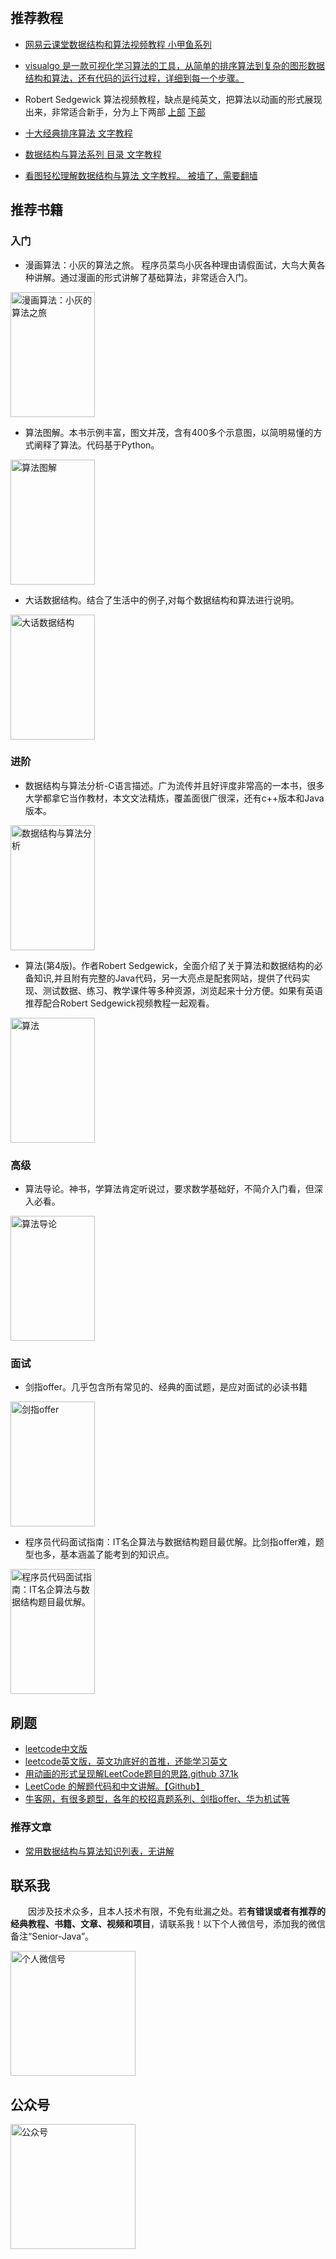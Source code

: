 &nbsp;&nbsp;
## 推荐教程

- [网易云课堂数据结构和算法视频教程 小甲鱼系列](https://study.163.com/course/introduction.htm?courseId=468002&_trace_c_p_k2_=be1bfa4e3fb5408db9be27f051436ff2#/courseMain)

- [visualgo 是一款可视化学习算法的工具，从简单的排序算法到复杂的图形数据结构和算法，还有代码的运行过程，详细到每一个步骤。](https://visualgo.net/zh)

- Robert Sedgewick 算法视频教程，缺点是纯英文，把算法以动画的形式展现出来，非常适合新手，分为上下两部
  [上部](https://www.coursera.org/learn/algorithms-part1)
  [下部](https://www.coursera.org/learn/algorithms-part2)
- [十大经典排序算法 文字教程](https://github.com/hustcc/JS-Sorting-Algorithm)
- [数据结构与算法系列 目录 文字教程](https://www.cnblogs.com/skywang12345/p/3603935.html)
- [看图轻松理解数据结构与算法 文字教程。 被墙了，需要翻墙](http://cmsblogs.com/?p=4675)

## 推荐书籍

### 入门

- 漫画算法：小灰的算法之旅。 程序员菜鸟小灰各种理由请假面试，大鸟大黄各种讲解。通过漫画的形式讲解了基础算法，非常适合入门。

<img src="http://coderzcr.gitee.io/sensor-java-picture/pictures/s32299271.jpg" alt="漫画算法：小灰的算法之旅"  width="135" height="200">


- 算法图解。本书示例丰富，图文并茂，含有400多个示意图，以简明易懂的方式阐释了算法。代码基于Python。

<img src="http://coderzcr.gitee.io/sensor-java-picture/pictures/s29358625.jpg" alt="算法图解"  width="135" height="200">


- 大话数据结构。结合了生活中的例子,对每个数据结构和算法进行说明。

<img src="http://coderzcr.gitee.io/sensor-java-picture/pictures/s6382631.jpg" alt="大话数据结构"  width="135" height="200">

### 进阶 

- 数据结构与算法分析-C语言描述。广为流传并且好评度非常高的一本书，很多大学都拿它当作教材，本文文法精炼，覆盖面很广很深，还有c++版本和Java版本。

<img src="http://coderzcr.gitee.io/sensor-java-picture/pictures/s28015501.jpg" alt="数据结构与算法分析"  width="135" height="200">

- 算法(第4版)。作者Robert Sedgewick，全面介绍了关于算法和数据结构的必备知识,并且附有完整的Java代码，另一大亮点是配套网站，提供了代码实现、测试数据、练习、教学课件等多种资源，浏览起来十分方便。如果有英语推荐配合Robert Sedgewick视频教程一起观看。

<img src="http://coderzcr.gitee.io/sensor-java-picture/pictures/s28322244.jpg" alt="算法"  width="135" height="200">


### 高级 

- 算法导论。神书，学算法肯定听说过，要求数学基础好，不简介入门看，但深入必看。

<img src="http://coderzcr.gitee.io/sensor-java-picture/pictures/s25648004.jpg" alt="算法导论"  width="135" height="200">

### 面试

- 剑指offer。几乎包含所有常见的、经典的面试题，是应对面试的必读书籍

<img src="http://coderzcr.gitee.io/sensor-java-picture/pictures/s27991506.jpg" alt="剑指offer"  width="135" height="200">

- 程序员代码面试指南：IT名企算法与数据结构题目最优解。比剑指offer难，题型也多，基本涵盖了能考到的知识点。

<img src="http://coderzcr.gitee.io/sensor-java-picture/pictures/s28313721.jpg" alt="程序员代码面试指南：IT名企算法与数据结构题目最优解。"  width="135" height="200">


## 刷题

- [leetcode中文版](https://leetcode-cn.com/?utm_source=LCUS&utm_medium=banner_redirect&utm_campaign=transfer2china)
- [leetcode英文版，英文功底好的首推，还能学习英文](https://leetcode.com/)
- [用动画的形式呈现解LeetCode题目的思路,github 37.1k](https://github.com/MisterBooo/LeetCodeAnimation)
- [LeetCode 的解题代码和中文讲解。【Github】](https://github.com/grandyang/leetcode/blob/master/README-CN.md)
- [牛客网，有很多题型，各年的校招真题系列、剑指offer、华为机试等](https://www.nowcoder.com/activity/oj)

### 推荐文章

- [常用数据结构与算法知识列表，无讲解](https://github.com/hollischuang/toBeTopJavaer#%E6%95%B0%E6%8D%AE%E7%BB%93%E6%9E%84%E4%B8%8E%E7%AE%97%E6%B3%95%E7%9F%A5%E8%AF%86)

## 联系我

　　因涉及技术众多，且本人技术有限，不免有纰漏之处。若**有错误或者有推荐的经典教程、书籍、文章、视频和项目**，请联系我！以下个人微信号，添加我的微信备注“Senior-Java”。

<img src="http://coderzcr.gitee.io/sensor-java-picture/pictures/mmqrcode1564277983207.png" width="200" alt="个人微信号" />


## 公众号

<img src="http://coderzcr.gitee.io/sensor-java-picture/pictures/稿定设计导出-20190728-180717.png" height="200" alt="公众号" />
